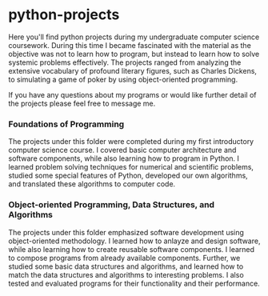 # python-projects

Here you'll find python projects during my undergraduate computer science coursework. During this time I became fascinated with the material as the objective was not to learn how to program, but instead to learn how to solve systemic problems effectively. The projects ranged from analyzing the extensive vocabulary of profound literary figures, such as Charles Dickens, to simulating a game of poker by using object-oriented programming.

If you have any questions about my programs or would like further detail of the projects please feel free to message me. 

### Foundations of Programming
The projects under this folder were completed during my first introductory computer science course. I covered basic computer architecture and software components, while also learning how to program in Python.
I learned problem solving techniques for numerical and scientific problems, studied some special features of Python, developed our own algorithms, and translated these algorithms to computer code.


### Object-oriented Programming, Data Structures, and Algorithms
The projects under this folder emphasized software development using object-oriented methodology.
I learned how to anlayze and design software, while also learning how to create reusable software components. I learned to 
compose programs from already available components. Further, we studied some basic data structures and algorithms, and learned how to match the data structures and algorithms
to interesting problems. I also tested and evaluated programs for their functionality and their performance.
